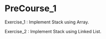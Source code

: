 # PreCourse_1
Exercise_1 : Implement Stack using Array.

Exercise_2 : Implement Stack using Linked List.
